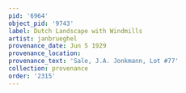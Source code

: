 ```yaml
---
pid: '6964'
object_pid: '9743'
label: Dutch Landscape with Windmills
artist: janbrueghel
provenance_date: Jun 5 1929
provenance_location:
provenance_text: 'Sale, J.A. Jonkmann, Lot #77'
collection: provenance
order: '2315'
---
```

